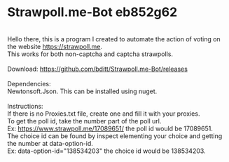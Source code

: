 # Strawpoll.me-Bot eb852g62
<br/>Hello there, this is a program I created to automate the action of voting on the website https://strawpoll.me.
<br/>This works for both non-captcha and captcha strawpolls.
<br/>
<br/>Download: https://github.com/bditt/Strawpoll.me-Bot/releases
<br/>
<br/>Dependencies:
<br/>Newtonsoft.Json. This can be installed using nuget.
<br/>
<br/>Instructions:
<br/>If there is no Proxies.txt file, create one and fill it with your proxies.
<br/>To get the poll id, take the number part of the poll url.
<br/>Ex: https://www.strawpoll.me/17089651/ the poll id would be 17089651.
<br/>The choice id can be found by inspect elementing your choice and getting the number at data-option-id.
<br/>Ex: data-option-id="138534203" the choice id would be 138534203.
